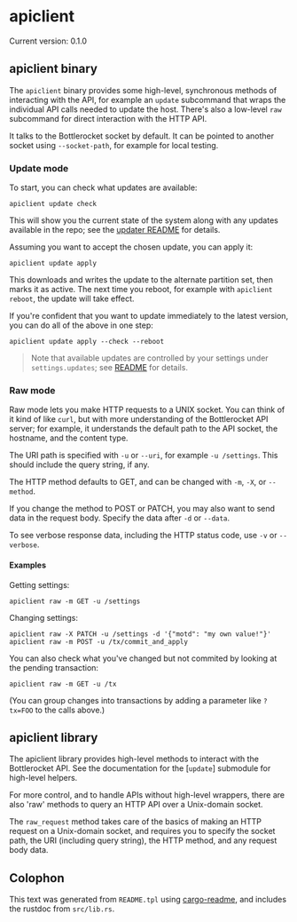 # apiclient

Current version: 0.1.0

## apiclient binary

The `apiclient` binary provides some high-level, synchronous methods of interacting with the API, for example an `update` subcommand that wraps the individual API calls needed to update the host.
There's also a low-level `raw` subcommand for direct interaction with the HTTP API.

It talks to the Bottlerocket socket by default.
It can be pointed to another socket using `--socket-path`, for example for local testing.

### Update mode

To start, you can check what updates are available:

```
apiclient update check
```

This will show you the current state of the system along with any updates available in the repo; see the [updater README](../../updater/README.md#walkthrough) for details.

Assuming you want to accept the chosen update, you can apply it:

```
apiclient update apply
```

This downloads and writes the update to the alternate partition set, then marks it as active.
The next time you reboot, for example with `apiclient reboot`, the update will take effect.

If you're confident that you want to update immediately to the latest version, you can do all of the above in one step:

```
apiclient update apply --check --reboot
```

> Note that available updates are controlled by your settings under `settings.updates`; see [README](../../../README.md#updates-settings) for details.

### Raw mode

Raw mode lets you make HTTP requests to a UNIX socket.
You can think of it kind of like `curl`, but with more understanding of the Bottlerocket API server; for example, it understands the default path to the API socket, the hostname, and the content type.

The URI path is specified with `-u` or `--uri`, for example `-u /settings`.
This should include the query string, if any.

The HTTP method defaults to GET, and can be changed with `-m`, `-X`, or `--method`.

If you change the method to POST or PATCH, you may also want to send data in the request body.
Specify the data after `-d` or `--data`.

To see verbose response data, including the HTTP status code, use `-v` or `--verbose`.

#### Examples

Getting settings:

```
apiclient raw -m GET -u /settings
```

Changing settings:

```
apiclient raw -X PATCH -u /settings -d '{"motd": "my own value!"}'
apiclient raw -m POST -u /tx/commit_and_apply
```

You can also check what you've changed but not commited by looking at the pending transaction:

```
apiclient raw -m GET -u /tx
```

(You can group changes into transactions by adding a parameter like `?tx=FOO` to the calls above.)

## apiclient library

The apiclient library provides high-level methods to interact with the Bottlerocket API.  See
the documentation for the [`update`] submodule for high-level helpers.

For more control, and to handle APIs without high-level wrappers, there are also 'raw' methods
to query an HTTP API over a Unix-domain socket.

The `raw_request` method takes care of the basics of making an HTTP request on a Unix-domain
socket, and requires you to specify the socket path, the URI (including query string), the
HTTP method, and any request body data.

## Colophon

This text was generated from `README.tpl` using [cargo-readme](https://crates.io/crates/cargo-readme), and includes the rustdoc from `src/lib.rs`.